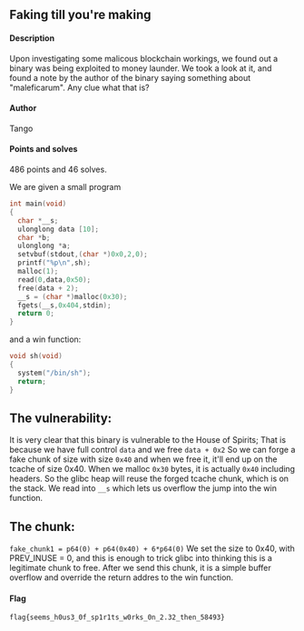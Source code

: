 ## Faking till you're making
#### Description
Upon investigating some malicous blockchain workings, we found out a binary was being exploited to money launder. We took a look at it, and found a note by the author of the binary saying something about "maleficarum". Any clue what that is?
#### Author
Tango
#### Points and solves
486 points and 46 solves.

We are given a small program
```c
int main(void)
{
  char *__s;
  ulonglong data [10];
  char *b;
  ulonglong *a;
  setvbuf(stdout,(char *)0x0,2,0);
  printf("%p\n",sh);
  malloc(1);
  read(0,data,0x50);
  free(data + 2);
  __s = (char *)malloc(0x30);
  fgets(__s,0x404,stdin);
  return 0;
}
```
and a win function:
```c
void sh(void)
{
  system("/bin/sh");
  return;
}
```

## The vulnerability:
It is very clear that this binary is vulnerable to the House of Spirits;
That is because we have full control ```data``` and we free ```data + 0x2```
So we can forge a fake chunk of size with size ```0x40``` and when we free it, it'll end up on the tcache of size 0x40.
When we malloc ```0x30``` bytes, it is actually ```0x40``` including headers. So the glibc heap will reuse the forged tcache chunk, which is on the stack.
We read into ```__s``` which lets us overflow the jump into the win function.

## The chunk:
```fake_chunk1 = p64(0) + p64(0x40) + 6*p64(0)```
We set the size to 0x40, with PREV_INUSE = 0, and this is enough to trick glibc into thinking this is a legitimate chunk to free.
After we send this chunk, it is a simple buffer overflow and override the return addres to the win function.


#### Flag
```flag{seems_h0us3_0f_sp1r1ts_w0rks_0n_2.32_then_58493}```
